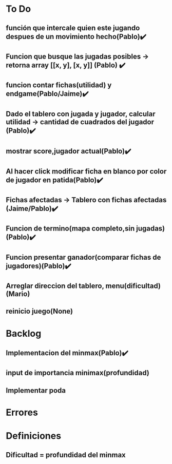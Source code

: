 # To Do
## función que intercale quien este jugando despues de un movimiento hecho(Pablo):heavy_check_mark:
## Funcion que busque las jugadas posibles -> retorna array [[x, y], [x, y]] (Pablo) :heavy_check_mark:
## funcion contar fichas(utilidad) y endgame(Pablo/Jaime):heavy_check_mark:
## Dado el tablero con jugada y jugador, calcular utilidad -> cantidad de cuadrados del jugador (Pablo):heavy_check_mark:
##  mostrar score,jugador actual(Pablo):heavy_check_mark:
## Al hacer click modificar ficha en blanco por color de jugador en patida(Pablo):heavy_check_mark:
## Fichas afectadas -> Tablero con fichas afectadas (Jaime/Pablo):heavy_check_mark:
## Funcion de termino(mapa completo,sin jugadas)(Pablo):heavy_check_mark:
## Funcion presentar ganador(comparar fichas de jugadores)(Pablo):heavy_check_mark:
## Arreglar direccion del tablero, menu(dificultad) (Mario)
## reinicio juego(None)
# Backlog
## Implementacion del minmax(Pablo):heavy_check_mark:
## input de importancia minimax(profundidad)
## Implementar poda

# Errores


# Definiciones
## Dificultad = profundidad del minmax


